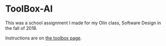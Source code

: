 # ToolBox-AI

This was a school assignment I made for my Olin class, Software Design in the fall of 2018.

Instructions are on [the toolbox page](https://sd18fall.github.io/toolboxes/algorithms-and-ai).
